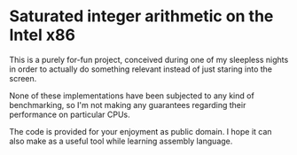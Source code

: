 # Saturated integer arithmetic on the Intel x86

This is a purely for-fun project, conceived during one of my sleepless nights in order to actually do something relevant instead of just staring into the screen.

None of these implementations have been subjected to any kind of benchmarking, so I'm not making any guarantees regarding their performance on particular CPUs.

The code is provided for your enjoyment as public domain. I hope it can also make as a useful tool while learning assembly language.
